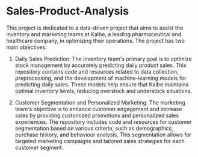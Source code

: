 # Sales-Product-Analysis
This project is dedicated to a data-driven project that aims to assist the inventory and marketing teams at Kalbe, a leading pharmaceutical and healthcare company, in optimizing their operations. The project has two main objectives:

1. Daily Sales Prediction:
The inventory team's primary goal is to optimize stock management by accurately predicting daily product sales. This repository contains code and resources related to data collection, preprocessing, and the development of machine-learning models for predicting daily sales. These models help ensure that Kalbe maintains optimal inventory levels, reducing overstock and understock situations.

2. Customer Segmentation and Personalized Marketing:
The marketing team's objective is to enhance customer engagement and increase sales by providing customized promotions and personalized sales experiences. The repository includes code and resources for customer segmentation based on various criteria, such as demographics, purchase history, and behaviour analysis. This segmentation allows for targeted marketing campaigns and tailored sales strategies for each customer segment.
